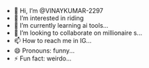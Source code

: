 - 👋 Hi, I’m @VINAYKUMAR-2297
- 👀 I’m interested in riding
- 🌱 I’m currently learning ai tools...
- 💞️ I’m looking to collaborate on millionaire s...
- 📫 How to reach me in IG...
- 😄 Pronouns: funny...
- ⚡ Fun fact: weirdo...

<!---
VINAYKUMAR-2297/VINAYKUMAR-2297 is a ✨ special ✨ repository because its `README.md` (this file) appears on your GitHub profile.
You can click the Preview link to take a look at your changes.
--->
